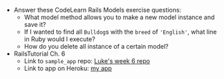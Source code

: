 - Answer these CodeLearn Rails Models exercise questions:
  - What model method allows you to make a new model instance and save it?
  - If I wanted to find all `Bulldog`s with the `breed` of `'English'`, what line in Ruby would I execute?
  - How do you delete all instance of a certain model?
- RailsTutorial Ch. 6
  - Link to `sample_app` repo: [Luke's week 6 repo](http://github.com/Sporky023/tellmeabout)
  - Link to app on Heroku: [my app](http://is.here)
